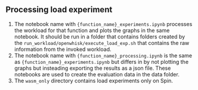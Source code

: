 ## Processing load experiment

1. The notebook name with `{function_name}_experiments.ipynb` processes the workload for that function and plots the graphs in the same notebook. It should be run in a folder that contains folders created by the `run_workload/openwhisk/execute_load_exp.sh` that contains the raw information from the invoked workload.
2. The notebook name with `{function_name}_processing.ipynb` is the same as `{function_name}_experiments.ipynb` but differs in by not plotting the graphs but insteading exporting the results as a json file. These notebooks are used to create the evaluation data in the data folder.
3. The `wasm_only` directory contains load experiments only on Spin.